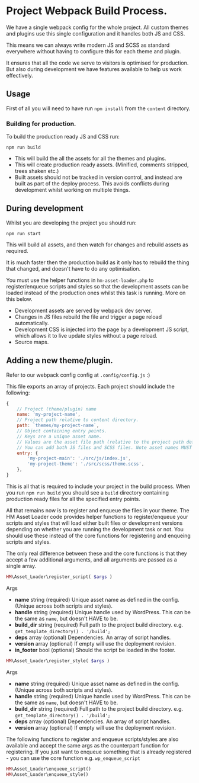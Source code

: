 # Project Webpack Build Process.

We have a single webpack config for the whole project. All custom themes and plugins use this single configuration and it handles both JS and CSS.

This means we can always write modern JS and SCSS as standard everywhere without having to configure this for each theme and plugin.

It ensures that all the code we serve to visitors is optimised for production. But also during development we have features available to help us work effectively.

## Usage

First of all you will need to have run `npm install` from the `content` directory.

### Building for production.

To build the production ready JS and CSS run:

```
npm run build
```

* This will build the all the assets for all the themes and plugins.
* This will create production ready assets. (Minified, comments stripped, trees shaken etc.)
* Built assets should not be tracked in version control, and instead are built as part of the deploy process. This avoids conflicts during development whilst working on multiple things.

## During development

Whilst you are developing the project you should run:

```
npm run start
```

This will build all assets, and then watch for changes and rebuild assets as required.

It is much faster then the production build as it only has to rebuild the thing that changed, and doesn't have to do any optimisation.

You must use the helper functions in `hm-asset-loader.php` to register/enqueue scripts and styles so that the development assets can be loaded instead of the production ones whilst this task is running. More on this below.

* Development assets are served by webpack dev server.
* Changes in JS files rebuild the file and trigger a page reload automatically.
* Development CSS is injected into the page by a development JS script, which allows it to live update styles without a page reload.
* Source maps.

## Adding a new theme/plugin.

Refer to our webpack config config at `.config/config.js` :)

This file exports an array of projects. Each project should include the following:

```js
{
	// Project (theme/plugin) name
	name: 'my-project-name',
	// Project path relative to content directory.
	path: `themes/my-project-name`,
	// Object containing entry points.
	// Keys are a unique asset name.
	// Values are the asset file path (relative to the project path defined above)
	// You can add both JS files and SCSS files. Note asset names MUST be unique - even across JS and CSS files.
	entry: {
		'my-project-main': './src/js/index.js',
		'my-project-theme': './src/scss/theme.scss',
	},
}
```

This is all that is required to include your project in the build process. When you run `npm run build` you should see a `build` directory containing production ready files for all the specified entry points.

All that remains now is to register and enqueue the files in your theme. The HM Asset Loader code provides helper functions to register/enqueue your scripts and styles that will load either built files or development versions depending on whether you are running the development task or not. You should use these instead of the core functions for registering and enqueing scripts and styles.

The only real difference between these and the core functions is that they accept a few additional arguments, and all arguments are passed as a single array.

```php
HM\Asset_Loader\register_script( $args )
```

Args
* **name** string (required) Unique asset name as defined in the config. (Unique across both scripts and styles).
* **handle** string (required) Unique handle used by WordPress. This can be the same as `name`, but doesn't HAVE to be.
* **build_dir** string (required) Full path to the project build directory. e.g. `get_template_directory() . '/build';`
* **deps** array (optional) Dependencies. An array of script handles.
* **version** array (optional) If empty will use the deployment revision.
* **in_footer** bool (optional) Should the script be loaded in the footer.

```php
HM\Asset_Loader\register_style( $args )
```

Args
* **name** string (required) Unique asset name as defined in the config. (Unique across both scripts and styles).
* **handle** string (required) Unique handle used by WordPress. This can be the same as `name`, but doesn't HAVE to be.
* **build_dir** string (required) Full path to the project build directory. e.g. `get_template_directory() . '/build';`
* **deps** array (optional) Dependencies. An array of script handles.
* **version** array (optional) If empty will use the deployment revision.

The following functions to register and enqueue scripts/styles are also available and accept the same args as the counterpart function for registering. If you just want to enqueue something that is already registered - you can use the core function e.g. `wp_enqueue_script`

```php
HM\Asset_Loader\enqueue_script()
HM\Asset_Loader\enqueue_style()
```

